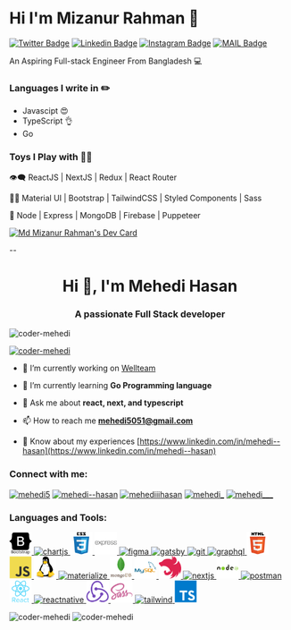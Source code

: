 # Hi I'm Mizanur Rahman :rocket:

[![Twitter Badge](https://img.shields.io/badge/-MizanMahi-1ca0f1?style=flat-square&labelColor=1ca0f1&logo=twitter&logoColor=white&link=https://twitter.com/AroraShreshth)](https://twitter.com/mizan__mahi) [![Linkedin Badge](https://img.shields.io/badge/-MizanMahi-blue?style=flat-square&logo=Linkedin&logoColor=white&link=https://www.linkedin.com/in/ShreshthArora/)](https://www.linkedin.com/in/mizan-mahi/) [![Instagram Badge](https://img.shields.io/badge/-@MizanMahi-03a57a?style=flat-square&labelColor=white&logo=Instagram&link=https://instagram.com/AroraShreshth/)](https://www.instagram.com/mizan_mahi/)
[![MAIL Badge](https://img.shields.io/badge/-mizanmahi24-c14438?style=flat-square&logo=Gmail&logoColor=white&link=mailto:hey@shreshtharora.co)](mailto:mizanmahi24@gmail.com)

An Aspiring Full-stack Engineer From Bangladesh 💻


### Languages I write in :pencil2:

- Javascipt 😍
- TypeScript 👌
- Go

### Toys I Play with 👨‍💻

👁‍🗨 ReactJS | NextJS | Redux | React Router

💅🏻 Material UI | Bootstrap | TailwindCSS | Styled Components | Sass

🚂 Node | Express | MongoDB | Firebase  | Puppeteer





<a href="https://app.daily.dev/mizanmahi"><img src="https://api.daily.dev/devcards/496f28ec194243e197a34129c372c424.png?r=jjc" width="250" alt="Md Mizanur Rahman's Dev Card"/></a>

-- 

<h1 align="center">Hi 👋, I'm Mehedi Hasan</h1>
<h3 align="center">A passionate Full Stack developer</h3>

<p align="left"> <img src="https://komarev.com/ghpvc/?username=coder-mehedi&label=Profile%20views&color=0e75b6&style=flat" alt="coder-mehedi" /> </p>

<p align="left"> <a href="https://github.com/ryo-ma/github-profile-trophy"><img src="https://github-profile-trophy.vercel.app/?username=coder-mehedi" alt="coder-mehedi" /></a> </p>

- 🔭 I’m currently working on [Wellteam](https://wellteam.me)

- 🌱 I’m currently learning **Go Programming language**

- 💬 Ask me about **react, next, and typescript**

- 📫 How to reach me **mehedi5051@gmail.com**

- 📄 Know about my experiences [https://www.linkedin.com/in/mehedi--hasan](https://www.linkedin.com/in/mehedi--hasan)

<h3 align="left">Connect with me:</h3>
<p align="left">

<a href="https://fb.com/mehedi5" target="blank"><img align="center" src="https://raw.githubusercontent.com/rahuldkjain/github-profile-readme-generator/master/src/images/icons/Social/facebook.svg" alt="mehedi5" height="30" width="40" /></a>
<a href="https://linkedin.com/in/mehedi--hasan" target="blank"><img align="center" src="https://raw.githubusercontent.com/rahuldkjain/github-profile-readme-generator/master/src/images/icons/Social/linked-in-alt.svg" alt="mehedi--hasan" height="30" width="40" /></a>
<a href="https://instagram.com/mehediiihasan" target="blank"><img align="center" src="https://raw.githubusercontent.com/rahuldkjain/github-profile-readme-generator/master/src/images/icons/Social/instagram.svg" alt="mehediiihasan" height="30" width="40" /></a>
<a href="https://www.leetcode.com/mehedi_" target="blank"><img align="center" src="https://raw.githubusercontent.com/rahuldkjain/github-profile-readme-generator/master/src/images/icons/Social/leet-code.svg" alt="mehedi_" height="30" width="40" /></a>
<a href="https://twitter.com/mehedi___" target="blank"><img align="center" src="https://raw.githubusercontent.com/rahuldkjain/github-profile-readme-generator/master/src/images/icons/Social/twitter.svg" alt="mehedi___" height="30" width="40" /></a>
</p>

<h3 align="left">Languages and Tools:</h3>
<p align="left"> <a href="https://getbootstrap.com" target="_blank" rel="noreferrer"> <img src="https://raw.githubusercontent.com/devicons/devicon/master/icons/bootstrap/bootstrap-plain-wordmark.svg" alt="bootstrap" width="40" height="40"/> </a> <a href="https://www.chartjs.org" target="_blank" rel="noreferrer"> <img src="https://www.chartjs.org/media/logo-title.svg" alt="chartjs" width="40" height="40"/> </a> <a href="https://www.w3schools.com/css/" target="_blank" rel="noreferrer"> <img src="https://raw.githubusercontent.com/devicons/devicon/master/icons/css3/css3-original-wordmark.svg" alt="css3" width="40" height="40"/> </a> <a href="https://expressjs.com" target="_blank" rel="noreferrer"> <img src="https://raw.githubusercontent.com/devicons/devicon/master/icons/express/express-original-wordmark.svg" alt="express" width="40" height="40"/> </a> <a href="https://www.figma.com/" target="_blank" rel="noreferrer"> <img src="https://www.vectorlogo.zone/logos/figma/figma-icon.svg" alt="figma" width="40" height="40"/> </a> <a href="https://www.gatsbyjs.com/" target="_blank" rel="noreferrer"> <img src="https://www.vectorlogo.zone/logos/gatsbyjs/gatsbyjs-icon.svg" alt="gatsby" width="40" height="40"/> </a> <a href="https://git-scm.com/" target="_blank" rel="noreferrer"> <img src="https://www.vectorlogo.zone/logos/git-scm/git-scm-icon.svg" alt="git" width="40" height="40"/> </a> <a href="https://graphql.org" target="_blank" rel="noreferrer"> <img src="https://www.vectorlogo.zone/logos/graphql/graphql-icon.svg" alt="graphql" width="40" height="40"/> </a> <a href="https://www.w3.org/html/" target="_blank" rel="noreferrer"> <img src="https://raw.githubusercontent.com/devicons/devicon/master/icons/html5/html5-original-wordmark.svg" alt="html5" width="40" height="40"/> </a> <a href="https://developer.mozilla.org/en-US/docs/Web/JavaScript" target="_blank" rel="noreferrer"> <img src="https://raw.githubusercontent.com/devicons/devicon/master/icons/javascript/javascript-original.svg" alt="javascript" width="40" height="40"/> </a> <a href="https://www.linux.org/" target="_blank" rel="noreferrer"> <img src="https://raw.githubusercontent.com/devicons/devicon/master/icons/linux/linux-original.svg" alt="linux" width="40" height="40"/> </a> <a href="https://materializecss.com/" target="_blank" rel="noreferrer"> <img src="https://raw.githubusercontent.com/prplx/svg-logos/5585531d45d294869c4eaab4d7cf2e9c167710a9/svg/materialize.svg" alt="materialize" width="40" height="40"/> </a> <a href="https://www.mongodb.com/" target="_blank" rel="noreferrer"> <img src="https://raw.githubusercontent.com/devicons/devicon/master/icons/mongodb/mongodb-original-wordmark.svg" alt="mongodb" width="40" height="40"/> </a> <a href="https://www.mysql.com/" target="_blank" rel="noreferrer"> <img src="https://raw.githubusercontent.com/devicons/devicon/master/icons/mysql/mysql-original-wordmark.svg" alt="mysql" width="40" height="40"/> </a> <a href="https://nestjs.com/" target="_blank" rel="noreferrer"> <img src="https://raw.githubusercontent.com/devicons/devicon/master/icons/nestjs/nestjs-plain.svg" alt="nestjs" width="40" height="40"/> </a> <a href="https://nextjs.org/" target="_blank" rel="noreferrer"> <img src="https://cdn.worldvectorlogo.com/logos/nextjs-2.svg" alt="nextjs" width="40" height="40"/> </a> <a href="https://nodejs.org" target="_blank" rel="noreferrer"> <img src="https://raw.githubusercontent.com/devicons/devicon/master/icons/nodejs/nodejs-original-wordmark.svg" alt="nodejs" width="40" height="40"/> </a> <a href="https://postman.com" target="_blank" rel="noreferrer"> <img src="https://www.vectorlogo.zone/logos/getpostman/getpostman-icon.svg" alt="postman" width="40" height="40"/> </a> <a href="https://reactjs.org/" target="_blank" rel="noreferrer"> <img src="https://raw.githubusercontent.com/devicons/devicon/master/icons/react/react-original-wordmark.svg" alt="react" width="40" height="40"/> </a> <a href="https://reactnative.dev/" target="_blank" rel="noreferrer"> <img src="https://reactnative.dev/img/header_logo.svg" alt="reactnative" width="40" height="40"/> </a> <a href="https://redux.js.org" target="_blank" rel="noreferrer"> <img src="https://raw.githubusercontent.com/devicons/devicon/master/icons/redux/redux-original.svg" alt="redux" width="40" height="40"/> </a> <a href="https://sass-lang.com" target="_blank" rel="noreferrer"> <img src="https://raw.githubusercontent.com/devicons/devicon/master/icons/sass/sass-original.svg" alt="sass" width="40" height="40"/> </a> <a href="https://tailwindcss.com/" target="_blank" rel="noreferrer"> <img src="https://www.vectorlogo.zone/logos/tailwindcss/tailwindcss-icon.svg" alt="tailwind" width="40" height="40"/> </a> <a href="https://www.typescriptlang.org/" target="_blank" rel="noreferrer"> <img src="https://raw.githubusercontent.com/devicons/devicon/master/icons/typescript/typescript-original.svg" alt="typescript" width="40" height="40"/> </a> </p>

<p float="left">
  <img src="https://github-readme-stats.vercel.app/api?username=coder-mehedi&show_icons=true&locale=en" alt="coder-mehedi"/>
  <img src="https://github-readme-streak-stats.herokuapp.com/?user=coder-mehedi&" alt="coder-mehedi" />
</p>

